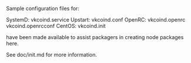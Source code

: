 Sample configuration files for:

SystemD: vkcoind.service
Upstart: vkcoind.conf
OpenRC:  vkcoind.openrc
         vkcoind.openrcconf
CentOS:  vkcoind.init

have been made available to assist packagers in creating node packages here.

See doc/init.md for more information.
